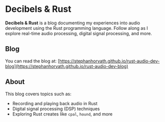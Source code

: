 # Decibels & Rust

**Decibels & Rust** is a blog documenting my experiences into audio development
using the Rust programming language. Follow along as I explore real-time audio
processing, digital signal processing, and more.

## Blog

You can read the blog at:
[https://stephanhorvath.github.io/rust-audio-dev-blog](https://stephanhorvath.github.io/rust-audio-dev-blog)

## About

This blog covers topics such as:
- Recording and playing back audio in Rust
- Digital signal processing (DSP) techniques
- Exploring Rust creates like `cpal`, `hound`, and more
